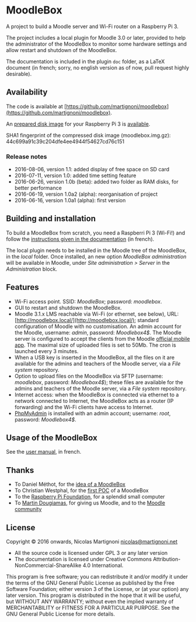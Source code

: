 # MoodleBox

A project to build a Moodle server and Wi-Fi router on a Raspberry Pi 3.

The project includes a local plugin for Moodle 3.0 or later, provided to help the administrator of the MoodleBox to monitor some hardware settings and allow restart and shutdown of the MoodleBox.

The documentation is included in the plugin `doc` folder, as a LaTeX document (in french; sorry, no english version as of now, pull request highly desirable).

## Availability

The code is available at [https://github.com/martignoni/moodlebox](https://github.com/martignoni/moodlebox).

An [prepared disk image](https://moodle.org/mod/url/view.php?id=8269) for your Raspberry Pi 3 is [available](https://moodle.org/mod/url/view.php?id=8269).

SHA1 fingerprint of the compressed disk image (moodlebox.img.gz): 44c699a91c39c204dfe4ee4944f54627cd76c151

### Release notes

* 2016-08-06, version 1.1: added display of free space on SD card
* 2016-07-11, version 1.0: added time setting feature
* 2016-06-26, version 1.0b (beta): added two folder as RAM disks, for better performance
* 2016-06-19, version 1.0a2 (alpha): reorganisation of project
* 2016-06-16, version 1.0a1 (alpha): first version

## Building and installation

To build a MoodleBox from scratch, you need a Raspberri Pi 3 (Wi-Fi!) and follow the [instructions given in the documentation](https://github.com/martignoni/moodlebox/blob/master/doc/Moodlebox.pdf) (in french).

The local plugin needs to be installed in the Moodle tree of the MoodleBox, in the _local_ folder. Once installed, an new option _MoodleBox administration_ will be available in Moodle, under _Site administration > Server_ in the _Administration_ block.

## Features

* Wi-Fi access point. SSID: _MoodleBox_; password: _moodlebox_.
* GUI to restart and shutdown the MoodleBox.
* Moodle 3.1.x LMS reachable via Wi-Fi (or ethernet, see below), URL: [http://moodlebox.local/](http://moodlebox.local/); standard configuration of Moodle with no customisation. An admin account for the Moodle, username: _admin_, password: _Moodlebox4$_. The Moodle server is configured to accept the clients from the Moodle [official mobile app](https://download.moodle.org/mobile/). The maximal size of uploaded files is set to 50Mb. The cron is launched every 3 minutes.
* When a USB key is inserted in the MoodleBox, all the files on it are available for the admins and teachers of the Moodle server, via a _File system_ repository.
* Option to upload files on the MoodleBox via SFTP (username: _moodlebox_, password: _Moodlebox4$_); these files are available for the admins and teachers of the Moodle server, via a _File system_ repository.
* Internet access: when the MoodleBox is connected via ethernet to a network connected to Internet, the MoodleBox acts as a router (IP forwarding) and the Wi-Fi clients have access to Internet.
* [PhpMyAdmin](http://moodlebox.local/phpmyadmin) is installed with an admin account; username: _root_, password: _Moodlebox4$_.

## Usage of the MoodleBox

See the [user manual](https://moodle.org/mod/book/view.php?id=8265), in french.

## Thanks

* To Daniel Méthot, for the [idea of a MoodleBox](https://moodle.org/mod/forum/discuss.php?d=278493)
* To Christian Westphal, for the [first POC](https://moodle.org/mod/forum/discuss.php?d=331170) of a MoodleBox
* To the [Raspberry Pi Foundation](https://www.raspberrypi.org/), for a splendid small computer
* To [Martin Dougiamas](https://en.wikipedia.org/wiki/Martin_Dougiamas), for giving us Moodle, and to the [Moodle community](https://moodle.org/)

## License

Copyright © 2016 onwards, Nicolas Martignoni <nicolas@martignoni.net>

* All the source code is licensed under GPL 3 or any later version
* The documentation is licensed under Creative Commons Attribution-NonCommercial-ShareAlike 4.0 International.

This program is free software; you can redistribute it and/or modify it under the terms of the GNU General Public License as published by the Free Software Foundation; either version 3 of the License, or (at your option) any later version. This program is distributed in the hope that it will be useful, but WITHOUT ANY WARRANTY; without even the implied warranty of MERCHANTABILITY or FITNESS FOR A PARTICULAR PURPOSE. See the GNU General Public License for more details.


